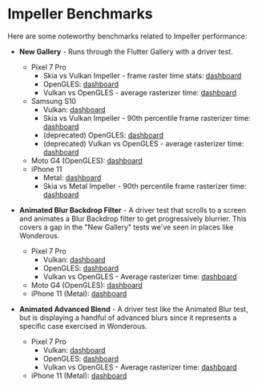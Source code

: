 # Impeller Benchmarks

Here are some noteworthy benchmarks related to Impeller performance:

- **New Gallery** - Runs through the Flutter Gallery with a driver test.
  - Pixel 7 Pro
    - Skia vs Vulkan Impeller - frame raster time stats: [dashboard](https://flutter-flutter-perf.skia.org/e/?queries=device_type%3DPixel_7_Pro%26sub_result%3D90th_percentile_frame_rasterizer_time_millis%26sub_result%3D99th_percentile_frame_rasterizer_time_millis%26sub_result%3Daverage_frame_rasterizer_time_millis%26sub_result%3Dworst_frame_rasterizer_time_millis%26test%3Dnew_gallery__transition_perf%26test%3Dnew_gallery_impeller__transition_perf)
    - OpenGLES: [dashboard](https://flutter-flutter-perf.skia.org/e/?keys=X080f13e1d6607d5ad3f4fe5c67e61538)
    - Vulkan vs OpenGLES - average rasterizer time: [dashboard](https://flutter-flutter-perf.skia.org/e/?queries=device_type%3DPixel_7_Pro%26sub_result%3Daverage_frame_rasterizer_time_millis%26test%3Dnew_gallery_impeller__transition_perf%26test%3Dnew_gallery_opengles_impeller__transition_perf)
  - Samsung S10
    - Vulkan: [dashboard](https://flutter-flutter-perf.skia.org/e/?keys=X777844777514c7b34e736eadbc5dd002)
    - Skia vs Vulkan Impeller - 90th percentile frame rasterizer time: [dashboard](https://flutter-flutter-perf.skia.org/e/?begin=1707934850&end=1708021250&queries=device_type%3DSM-A025V%26sub_result%3D90th_percentile_frame_rasterizer_time_millis%26test%3Dnew_gallery__transition_perf%26test%3Dnew_gallery_impeller__transition_perf)
    - (deprecated) OpenGLES: [dashboard](https://flutter-flutter-perf.skia.org/e/?keys=Xeb13bfef4ef2947f899646422bbad8c6)
    - (deprecated) Vulkan vs OpenGLES - average rasterizer time: [dashboard](https://flutter-flutter-perf.skia.org/e/?keys=Xdfca283b38a86fc09129141792cf5a4b)
  - Moto G4 (OpenGLES): [dashboard](https://flutter-flutter-perf.skia.org/e/?keys=Xaeae5aa39c9028be43e8a9ad40540bd8)
  - iPhone 11
    - Metal: [dashboard](https://flutter-flutter-perf.skia.org/e/?keys=X9d52e54d0ac32151cc10feca61ea34cc)
    - Skia vs Metal Impeller - 90th percentile frame rasterizer time: [dashboard](https://flutter-flutter-perf.skia.org/e/?keys=X836c18b955eb83a9102a4391672f37e0)

- **Animated Blur Backdrop Filter** - A driver test that scrolls to a screen and
  animates a Blur Backdrop filter to get progressively blurrier.  This covers a
  gap in the "New Gallery" tests we've seen in places like Wonderous.
  - Pixel 7 Pro
    - Vulkan: [dashboard](https://flutter-flutter-perf.skia.org/e/?keys=X6d3dd43039c95ec80a8b3914cf386f48)
    - OpenGLES: [dashboard](https://flutter-flutter-perf.skia.org/e/?keys=X48625544c02c75d050c4440405025d80)
    - Vulkan vs OpenGLES - Average rasterizer time: [dashboard](https://flutter-flutter-perf.skia.org/e/?queries=device_type%3DPixel_7_Pro%26sub_result%3Daverage_frame_rasterizer_time_millis%26test%3Danimated_blur_backdrop_filter_perf__timeline_summary%26test%3Danimated_blur_backdrop_filter_perf_opengles__timeline_summary)
  - Moto G4 (OpenGLES): [dashboard](https://flutter-flutter-perf.skia.org/e/?keys=X78023772ea9e94c81f37456a7fa7bf46)
  - iPhone 11 (Metal): [dashboard](https://flutter-flutter-perf.skia.org/e/?keys=X2f7504aba3db6aeff08cc896081ace55)

- **Animated Advanced Blend** - A driver test like the Animated Blur test, but
  is displaying a handful of advanced blurs since it represents a specific case
  exercised in Wonderous.
  - Pixel 7 Pro
    - Vulkan: [dashboard](https://flutter-flutter-perf.skia.org/e/?keys=Xe742e40d9f7510cf6c8ddbf9eee9d51b)
    - OpenGLES: [dashboard](https://flutter-flutter-perf.skia.org/e/?keys=X78baa100c6cadec3171d42063cc857bf)
    - Vulkan vs OpenGLES - Average rasterizer time: [dashboard](https://flutter-flutter-perf.skia.org/e/?queries=device_type%3DPixel_7_Pro%26sub_result%3Daverage_frame_rasterizer_time_millis%26test%3Danimated_advanced_blend_perf__timeline_summary%26test%3Danimated_advanced_blend_perf_opengles__timeline_summary)
  - iPhone 11 (Metal): [dashboard](https://flutter-flutter-perf.skia.org/e/?keys=X65477f5b5026c0d5ee8fee79122427ab)
